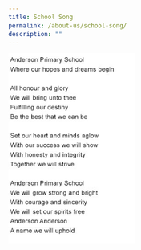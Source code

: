 ```yaml
---
title: School Song
permalink: /about-us/school-song/
description: ""
---
```

<img src="/images/schoolsonglyrics.jpg" 
     style="width:50%">